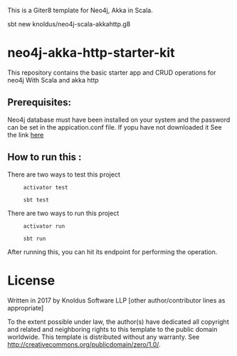 This is a Giter8 template for Neo4j, Akka in Scala.

sbt new knoldus/neo4j-scala-akkahttp.g8

# neo4j-akka-http-starter-kit

This repository contains the basic starter app and CRUD operations for neo4j With Scala and akka http

## Prerequisites:

Neo4j database must have been installed on your system and the password can be set in the appication.conf file. If yopu have not downloaded it See the link [here](https://neo4j.com/download/)

## How to run this :

There are two ways to test this project 
  
         activator test
         
         sbt test

There are two ways to run this project 
  
         activator run
         
         sbt run

After running this, you can hit its endpoint for performing the operation.


# License

Written in 2017 by Knoldus Software LLP [other author/contributor lines as appropriate]

To the extent possible under law, the author(s) have dedicated all copyright and related and neighboring rights to this template to the public domain worldwide. This template is distributed without any warranty. See http://creativecommons.org/publicdomain/zero/1.0/.

